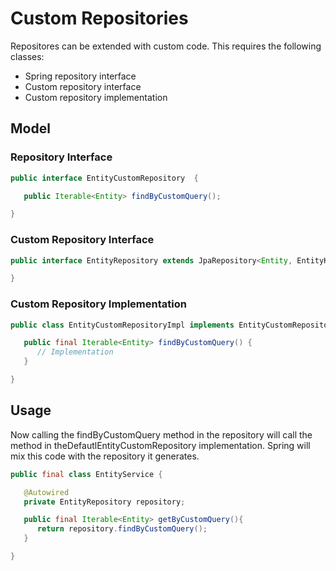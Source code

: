 # Custom Repositories

Repositores can be extended with custom code. This requires the following classes:

* Spring repository interface
* Custom repository interface
* Custom repository implementation

## Model

### Repository Interface

```java
public interface EntityCustomRepository  {

   public Iterable<Entity> findByCustomQuery();

}
```

### Custom Repository Interface

```java
public interface EntityRepository extends JpaRepository<Entity, EntityKey> extends EntityCustomRepository {

}
```

### Custom Repository Implementation

```java
public class EntityCustomRepositoryImpl implements EntityCustomRepository   {

   public final Iterable<Entity> findByCustomQuery() {
      // Implementation
   }

}
```

## Usage

Now calling the findByCustomQuery method in the repository will call the method in theDefautlEntityCustomRepository implementation. Spring will mix this code with the repository it generates.

```java
public final class EntityService {

   @Autowired
   private EntityRepository repository;

   public final Iterable<Entity> getByCustomQuery(){
      return repository.findByCustomQuery();
   }

}
```

